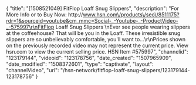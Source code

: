 {
    "title": "[1508521049] FitFlop Loaff Snug Slippers",
    "description": "For More Info or to Buy Now: http:\/\/www.hsn.com\/products\/seo\/8511175?rdr=1&sourceid=youtube&cm_mmc=Social-_-Youtube-_-ProductVideo-_-575997\r\nFitFlop Loaff Snug Slippers  \nEver see people wearing slippers at the coffeehouse? That will be you in the Loaff.  These irresistible snug slippers are so unbelievably comfortable, you'll want to...\r\nPrices shown on the previously recorded video may not represent the current price.  View hsn.com to view the current selling price. HSN Item #575997",
    "channelid": "123179144",
    "videoid": "123178756",
    "date_created": "1507965909",
    "date_modified": "1508372601",
    "type": "captivate",
    "layout": "channelVideo",
    "url": "\/hsn-network\/fitflop-loaff-snug-slippers\/123179144-123178756"
}